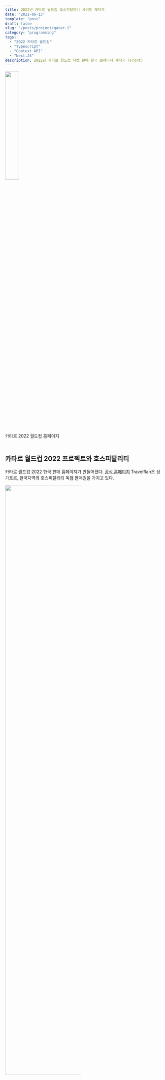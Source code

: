 ```yaml
---
title: 2022년 카타르 월드컵 호스피탈리티 사이트 제작기
date: "2021-06-13"
template: "post"
draft: false
slug: "/posts/project/qatar-1"
category: "programming"
tags:
  - "2022 카타르 월드컵"
  - "Typescript"
  - "Context API"
  - "Next.JS"
description: 2022년 카타르 월드컵 티켓 판매 한국 홈페이지 제작기 (Front)
---
```


<style>

.img-block {
  margin-bottom:3rem;
}
</style>
<div class="img-block">
  <img class="img" width="30%" src="https://yohanproblogasset.s3.ap-northeast-2.amazonaws.com/images/20210613/events.travelflan.com.png">
  <figcaption>카타르 2022 월드컵 홈페이지</figcaption>
</div>



## 카타르 월드컵 2022 프로젝트와 호스피탈리티

카타르 월드컵 2022 한국 판매 홈페이지가 만들어졌다. [공식 홈페이지](https://events.travelflan.com) Travelflan은 싱가포르, 한국지역의 호스피탈리티 독점 판매권을 가지고 있다.

<div class="img-block">
  <img class="img" width="70%" src="https://yohanproblogasset.s3.ap-northeast-2.amazonaws.com/images/20210613/screen.png">
  <figcaption>Travelflan은 2022 카타르월드컵 세일스에이전트다 </figcaption>
</div>



#### 그렇다면 우리에겐 이름부터 생소한 이 호스피탈리티란 도대체 무엇일까?

내가 카타르 월드컵은 국제적으로 큰 행사이기에 일반 스포츠 경기 관람과는 다른 양상을 보인다. 

일반 야구경기를 본다고 생각해보자. 잠실에 가서 티켓을 내가 직접 예매하고, 도보나 지하철등으로 이동, 점심을 내가 알아서 찾아먹고 해당 좌석에서 야구경기관람 그리고 다시 집으로 돌아오는 과정을 거칠 것이다. 

하지만 호스피탈리티 프로그램은 티켓은 물론이고 식음, 이벤트, 기프트, 편의시설등을 원스탑 서비스로 제공해준다. 따라서 이 패키지를 구입한 고객은 편안하게 서비스를 즐기기만 하면 된다.
잠실 클럽 패키지를 구입하면 경기일정에 맞춰 구장 특색 먹거리, 선수들과의 팬 서비스 시간, 1등석 자리 그리고 리무진 서비스를 제공하는 것이라고 생각하면 된다. 

올림픽, F1, NFL 유럽 축구리그들은 이미 활성화가 되어 있고 보통은 기업 대 기업 비즈니스 관계 유지, 고객 접대 등으로 많이 이루어지고 있다.


<div class="img-block">
  <img class="img" width="70%" src="https://yohanproblogasset.s3.ap-northeast-2.amazonaws.com/images/20210613/screen+1.png">
  <figcaption>총 5가지의 호스피탈리티 프로그램 </figcaption>
</div>

총 다섯가지의 호스피탈리티 프로그램을 판매하니 원하는 사람은 사도록 하자! 싼 건 100만원 밖에 안한다! 
### 어쩌다 보니 리드 개발자
어쩌다 보니 이 프로젝트의 프론트엔드 리드 개발자가 된 이야기를 정리해보고자 한다.

내 목표는 물론 리드 개발자가 되는 것이긴 했지만, 이렇게 준비없이 그리고 원하지 않게 리드 개발자 자리에 들어차게 된 것은 조금 아쉽다.
하지만 세상일이라는게 그렇듯 완벽히 준비한 상태에서 들어가는 것 같은 상황은 벌어지지 않는 모양이다.

오히려 지금부터라도 정신 다잡고 프로젝트가 완벽히 끝날 때까지 이 기회를 잘 살리는 것, 보완해야할 점들을 계속 가다듬어야 되겠다.

원래 메인 개발자는 미국에 있는 토마스님이었다. 프로젝트의 기초 구조, 프레임워크, 상태 관리 CI,CD등을 세팅하셨고 아직도 지금까지 많이 도와주고 계신다. 

**나는 모바일 반응형 작업만 도와주기로 하고 갔었었다.**


하지만 프로젝트가 진행될 수록 시카고에 계신 토마스님과의 커뮤니케이션은 어려울 수 밖에 없었고, 문제가 생기면 실시간으로 대응하기가 어려웠다. 그래서 프로젝트 구조를 그 다음으로 잘 알고 있는 나에게 점차 그 역할이 확대되기 시작했고 점점 역할이 커졌다.

그리고 런칭하기 1주일 전부터는 해야할 작업이 너무 많아 나 이외에 프론트 개발자들의 인력이 필요했고 팀원들에게 업무 분배, 버그 수정들을 맡겨야 했다.

그리고 현재 개발이 끝난 상황이 아니고 계속 업데이트 기획을 하고 있기 때문에 작업을 진행중이다. 

 
### 내가 느낀 리드 개발자가 필요한 역량들

참 느낀 것이 많은데 아직 나는 하나도 준비가 안되어 있었다. 

가장 큰 교훈은 코드를 짜는 능력은 기본 중의 기본일 뿐이라는 것이다. 각종 기획회의, 디자인 회의, 버그 수정, 업무 분배 그리고 프로젝트 진행상황을 담당 디렉터에게 알려주는 일, 문제가 생겼을 경우 이를 빠르게 대처하는 방법들이 필요하다. 

가장 중요한건 역시나 일정에 맞추는 것이고, 일정에 맞추려면 내가 이 일을 이때까지 끝낼 수 있을지 계산이 서야 한다. 이게 너무 어렵다.

현재는 다시 새로 홈페이지 디자인을 바꾸는 중인데, 이때 개발 도중 문제가 생길 소지가 있는 것은 없는지, 확장성을 생각했을때 프로젝트 구조를 바꿔야 될 필요가 있는지 등을 확인해야 한다.

내가 이 일정에 못 맞출 것 같다면 그 이유와 해결방안 등도 제시해야 한다. 팀원들의 역량을 파악하고 그에 맞는 업무를 부탁하는 것 역시 매우 중요하다.

매주 목요일엔 담당 디렉터에게 프로젝트의 진행상황을 체크해야 하는데 뭐라고 말을 해야 하는지도 참 어렵다.

뭐 하나 쉬운게 없고 아직 느끼기에 제대로 하고 있는 것은 없다. 하지만 프로라면 징징대는 것보다 부족한 부분을 조금씩 키워나가야 한다고 생각하며 열심히 하는 중이다. 모든 것은 결과로 말해주니까

## 앞으로 다짐 

1. 모든 것은 일정이다. 일정 산정 딜을 잘하자.
2. 오류가 날 만한 기획, 디자인들을 빨리 알아차리는 안목을 기른다.
3. 내 역량을 총 동원해 해결해본다.






